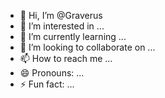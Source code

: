 - 👋 Hi, I’m @Graverus
- 👀 I’m interested in ...
- 🌱 I’m currently learning ...
- 💞️ I’m looking to collaborate on ...
- 📫 How to reach me ...
- 😄 Pronouns: ...
- ⚡ Fun fact: ...

<!---
Graverus/Graverus is a ✨ special ✨ repository because its `README.md` (this file) appears on your GitHub profile.
You can click the Preview link to take a look at your changes.
--->
